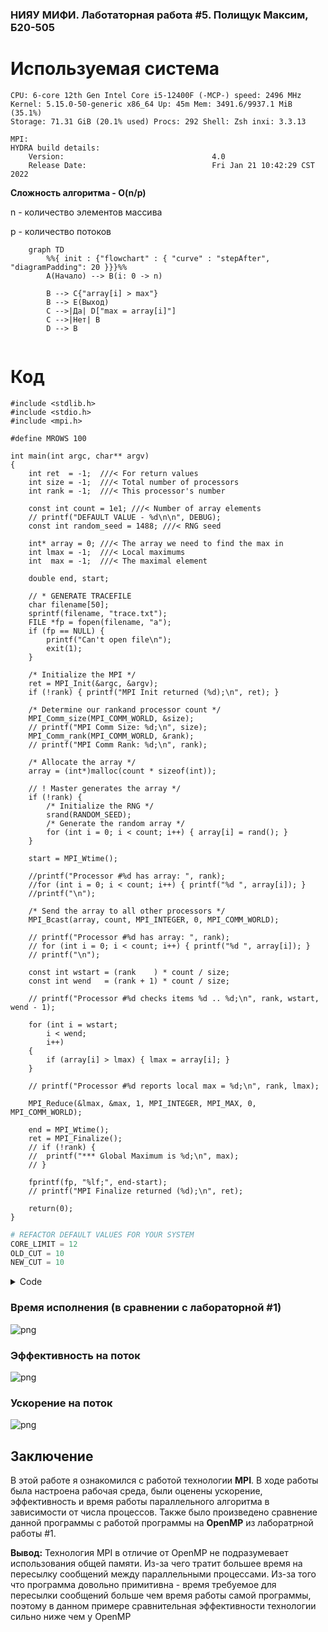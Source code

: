 ### НИЯУ МИФИ. Лаботаторная работа #5. Полищук Максим, Б20-505

# Используемая система

```
CPU: 6-core 12th Gen Intel Core i5-12400F (-MCP-) speed: 2496 MHz
Kernel: 5.15.0-50-generic x86_64 Up: 45m Mem: 3491.6/9937.1 MiB (35.1%)
Storage: 71.31 GiB (20.1% used) Procs: 292 Shell: Zsh inxi: 3.3.13

MPI:
HYDRA build details:
    Version:                                 4.0
    Release Date:                            Fri Jan 21 10:42:29 CST 2022
```

**Сложность алгоритма - O(n/p)**

n - количество элементов массива

p - количество потоков

```mermaid
    graph TD
        %%{ init : {"flowchart" : { "curve" : "stepAfter", "diagramPadding": 20 }}}%%
        A(Начало) --> B(i: 0 -> n)
        
        B --> C{"array[i] > max"}
        B --> E(Выход)
        C -->|Да| D["max = array[i]"]
        C -->|Нет| B
        D --> B
       
```

# Код
```
#include <stdlib.h>
#include <stdio.h>
#include <mpi.h>

#define MROWS 100

int main(int argc, char** argv)
{
	int ret  = -1;	///< For return values
	int size = -1;	///< Total number of processors
	int rank = -1;	///< This processor's number

	const int count = 1e1; ///< Number of array elements
	// printf("DEFAULT VALUE - %d\n\n", DEBUG);
	const int random_seed = 1488; ///< RNG seed

	int* array = 0; ///< The array we need to find the max in
	int lmax = -1;	///< Local maximums
	int  max = -1;  ///< The maximal element

	double end, start;

	// * GENERATE TRACEFILE
    char filename[50];
    sprintf(filename, "trace.txt");
    FILE *fp = fopen(filename, "a");
    if (fp == NULL) {
        printf("Can't open file\n");
        exit(1);
    }

	/* Initialize the MPI */
	ret = MPI_Init(&argc, &argv);
	if (!rank) { printf("MPI Init returned (%d);\n", ret); }

	/* Determine our rankand processor count */
	MPI_Comm_size(MPI_COMM_WORLD, &size);
	// printf("MPI Comm Size: %d;\n", size);
	MPI_Comm_rank(MPI_COMM_WORLD, &rank);
	// printf("MPI Comm Rank: %d;\n", rank);

	/* Allocate the array */
	array = (int*)malloc(count * sizeof(int));

	// ! Master generates the array */
	if (!rank) {
		/* Initialize the RNG */
		srand(RANDOM_SEED);
		/* Generate the random array */
		for (int i = 0; i < count; i++) { array[i] = rand(); }
	}

	start = MPI_Wtime();

	//printf("Processor #%d has array: ", rank);
	//for (int i = 0; i < count; i++) { printf("%d ", array[i]); }
	//printf("\n");

	/* Send the array to all other processors */
	MPI_Bcast(array, count, MPI_INTEGER, 0, MPI_COMM_WORLD);

	// printf("Processor #%d has array: ", rank);
	// for (int i = 0; i < count; i++) { printf("%d ", array[i]); }
	// printf("\n");

	const int wstart = (rank    ) * count / size;
	const int wend   = (rank + 1) * count / size;

	// printf("Processor #%d checks items %d .. %d;\n", rank, wstart, wend - 1);

	for (int i = wstart;
		i < wend;
		i++)
	{
		if (array[i] > lmax) { lmax = array[i]; }
	}

	// printf("Processor #%d reports local max = %d;\n", rank, lmax);

	MPI_Reduce(&lmax, &max, 1, MPI_INTEGER, MPI_MAX, 0, MPI_COMM_WORLD);

	end = MPI_Wtime();
	ret = MPI_Finalize();
	// if (!rank) { 
	// 	printf("*** Global Maximum is %d;\n", max);
	// }

	fprintf(fp, "%lf;", end-start);
	// printf("MPI Finalize returned (%d);\n", ret);

	return(0);
}
```


```python
# REFACTOR DEFAULT VALUES FOR YOUR SYSTEM
CORE_LIMIT = 12
OLD_CUT = 10
NEW_CUT = 10
```


<details>
  <summary>Code</summary>
    ```python
    # import matplotlib.pyplot as plt
    import seaborn as sns
    import pandas as pd
    sns.set_theme(style="darkgrid")

    old_arr, cur_arr = [], []

    with open("old_trace.txt", "r") as fd:
        for _ in range(CORE_LIMIT):
            line = list(map(float, fd.readline()[:-2].split(";")))
            line = sorted(line)[OLD_CUT:-OLD_CUT]
            avg_value = (sum(line) / len(line))
            old_arr.append(avg_value)
    with open("trace.txt", "r") as fd:
        for i in range(CORE_LIMIT):
            line = list(map(float, fd.readline()[:-2].split(";")[::(i+1)]))
            line = sorted(line)[NEW_CUT:-NEW_CUT]
            avg_value = (sum(line) / len(line))
            cur_arr.append(avg_value)
    ```


    ```python
    for old, cur in zip(old_arr, cur_arr):
        print("{} - {}, delta - {}".format(round(old, 4), round(cur, 4), round(old-cur, 4)))
    ```

        0.0163 - 0.0119, delta - 0.0043
        0.0086 - 0.0672, delta - -0.0586
        0.0058 - 0.0957, delta - -0.0899
        0.0047 - 0.1089, delta - -0.1042
        0.0038 - 0.1202, delta - -0.1163
        0.0032 - 0.1297, delta - -0.1265
        0.0026 - 0.1374, delta - -0.1348
        0.0028 - 0.1398, delta - -0.137
        0.0026 - 0.1501, delta - -0.1475
        0.0024 - 0.1601, delta - -0.1577
        0.0022 - 0.1709, delta - -0.1687
        0.0021 - 0.178, delta - -0.176



    ```python
    # Create DataFrames
    old_predf = [[index+1, avg_time, "OpenMP"] for index, avg_time in enumerate(old_arr)]
    cur_predf = [[index+1, avg_time, "MPI"] for index, avg_time in enumerate(cur_arr)]
    old_df = pd.DataFrame(old_predf, columns=["Threads", "Time", "Type"])
    cur_df = pd.DataFrame(cur_predf, columns=["Threads", "Time", "Type"])

    all_df = pd.concat([old_df, cur_df])
    # all_df
    ```


    ```python
    # Time(Thread) graph
    p = sns.lineplot(x="Threads", y="Time", hue="Type", marker="o", data=all_df)
    p.set_xlabel("Threads, num", fontsize = 16)
    p.set_ylabel("Time, sec", fontsize = 16)
    l1 = p.lines[0]

    x1 = l1.get_xydata()[:, 0]
    y1 = l1.get_xydata()[:, 1]
    _ = p.fill_between(x1, y1, color="blue", alpha=0.3)
    p.margins(x=0, y=0)
    _ = p.set_xticks(range(0, CORE_LIMIT+1))
    _ = p.set_xticklabels([str(i) for  i in range(CORE_LIMIT+1)])

    ```


    

    



    ```python
    acceleration = [0] * CORE_LIMIT
    for i in range(0, CORE_LIMIT):
        acceleration[i] = [i+1, (cur_arr[0]/cur_arr[i])]
        

    a_df = pd.DataFrame(acceleration, columns=["Threads", "TimesSpeed"])
    p = sns.lineplot(x="Threads", y="TimesSpeed", marker="o", data=a_df, color='g')
    p.set_xlabel("Threads, num", fontsize = 16)
    p.set_ylabel("TimesSpeed, times", fontsize = 16)
    l1 = p.lines[0]

    x1 = l1.get_xydata()[:, 0]
    y1 = l1.get_xydata()[:, 1]

    _ = p.fill_between(x1, y1, color="green", alpha=0.3)
    _ = p.axvline(x=8, ymin=0.04, ymax=0.11, color="red", alpha=0.4)
    ```


    

    



    ```python
    per_thread = [0] * CORE_LIMIT
    for i in range(0, len(per_thread)):
        per_thread[i] = [acceleration[i][0], acceleration[i][1]/acceleration[i][0]]
    thr_df = pd.DataFrame(per_thread, columns=["Threads", "EfficencyPerThread"])
    p = sns.lineplot(x="Threads", y="EfficencyPerThread", marker="o", data=thr_df, color='b')
    p.set_xlabel("Threads, num", fontsize = 16)
    p.set_ylabel("EfficencyPerThread, times", fontsize = 16)
    l1 = p.lines[0]

    x1 = l1.get_xydata()[:, 0]
    y1 = l1.get_xydata()[:, 1]

    _ = p.fill_between(x1, y1, color="cyan", alpha=0.1)
    _ = p.axvline(x=6, ymin=0.04, ymax=0.05, color="red", alpha=0.4)
    ```
</details>

### Время исполнения (в сравнении с лабораторной #1)

![png](imgs/time.png)

### Эффективность на поток

![png](imgs/efficency.png)
    
### Ускорение на поток

![png](imgs/acceleration.png)
    


## Заключение

В этой работе я ознакомился с работой технологии **MPI**. В ходе работы была настроена рабочая среда, были оценены ускорение, эффективность и время работы параллельного алгоритма в зависимости от числа процессов. Также было произведено сравнение данной программы с работой программы на **OpenMP** из лаборатрной работы #1.

**Вывод:** Технология MPI в отличие от OpenMP не подразумевает использования общей памяти. Из-за чего тратит большее время на пересылку сообщений между параллельными процессами. Из-за того что программа довольно примитивна - время требуемое для пересылки сообщений больше чем время работы самой программы, поэтому в данном примере сравнительная эффективности технологии сильно ниже чем у OpenMP
